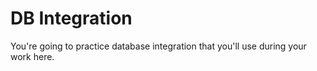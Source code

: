 # DB Integration
You're going to practice database integration that you'll use during your work here.
